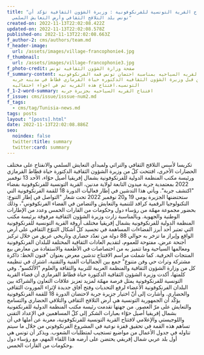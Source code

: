 ```yaml
---
title: "في افتتاح القرية التونسية للفرنكوفونية : وزيرة الشؤون الثقافية تؤكد أن
  تونس بلد التلاقح الثقافي وأرض التعايش السلمي"
created-on: 2022-11-13T22:02:08.422Z
updated-on: 2022-11-13T22:02:08.578Z
published-on: 2022-11-13T22:02:08.663Z
f_author-2: cms/authors/team.md
f_header-image:
  url: /assets/images/village-francophonie4.jpg
f_thumbnail:
  url: /assets/images/village-francophonie3.jpg
f_photo-credit: صفحة وزارة الشؤون الثقافيه تونس
f_summary-content: افتتاح القريه السياحيه بمناسبة احتضان تونس قمة الفرنكوفونيه
  من قبل وزيرة الشؤون الثقافيه الدكتوره حياة القرمازي قطاط في مدينه جربه
  التونسيه.افتتاح هذه القريه تم في اجواء احتفاليه
f_1-2-word-summary: افتتاح القريه السياحيه بجزيرة جربه
f_issue: cms/issue/isssue-num2.md
f_tags:
  - cms/tag/Tunisia-news.md
tags: posts
layout: "[posts].html"
date: 2022-11-13T22:02:08.886Z
seo:
  noindex: false
  twitter:title: summary
  twitter:card: summary
---
```

تكريسا لأسس التلاقح الثقافي والتراثي ولمبدأي التعايش السلمي والانفتاح على مختلف الحضارات الأخرى، افتتحت كلّ من وزيرة الشؤون الثقافية الدكتورة حياة قطاط القرمازي ورئيسة مكتب المنظمة الدولية للفرنكوفونية بشمال إفريقيا أصيل حوّاء، الأحد 13 نوفمبر 2022 بمعتمدية جربة ميدون التابعة لولاية مدنين، القرية التونسية للفرنكوفونية بفضاء "اكتشف جربة". ويأتي هذا التدشين في إطار فعاليات الدورة 18 للقمة الفرنكوفونية التي ستحتضنها الجزيرة يومي 19 و20 نوفمبر 2022 تحت شعار "التواصل في إطار التنوع: التكنولوجيا الرقمية كرافد للتنمية والتعايش والتضامن في الفضاء الفرنكوفوني"، وذلك بحضور  مجموعة مهمّة من رؤساء دول وحكومات من القارات الخمس وعدد من الإطارات الوطنية والجهوية. وبالمناسبة زارت وزيرة الشؤون الثقافية مرفوقة برئيسة مكتب المنظمة الدولية للفرنكوفونية بشمال إفريقيا مختلف أروقة القرية التونسية للفرنكوفونية التي تعتبر أحد أبرز الفضاءات المساهمة في تجسيد كلّ أشكال التنوّع الثقافي على أرض الواقع وإبراز ما تزخر به حوالي 88 دولة من تعدّد حضاري وتاريخي عريق من خلال تركيز أجنحة عرض، مفتوحة للعموم، لتقديم العادات الثقافية المختلفة للبلدان الفرنكوفونية ومعالمها السياحية وما تتميز به من اختصاصات في الأطعمة والاستفادة من معارض بيع المنتجات الحرفية. كما شملت مراسم الافتتاح تدشين معرض بعنوان "فنون الخط: ذاكرة مشتركة وتراث حي وفن متنوع" جمع بين الجماليات الفنية والتقنية، اشترك في تنظيمه كل من وزارة الشؤون الثقافية والمنظمة العربية للتربية والثقافة والعلوم "الألكسو". وفي كلمتها، أكدت وزيرة الشؤون الثقافية الدكتورة حياة قطاط القرمازي أن فضاء القرية التونسية للفرنكوفونية يمثل فرصة مهمّة لمزيد تعزيز علاقات التعاون والشراكة بين البلدان الفرنكوفونية الأعضاء لرفع التحديات وفتح آفاق جديدة لإثراء الموروث الثقافي والحضاري. وأشارت إلى أنّ اختيار جزيرة جربة لاحتضان الدورة 18 للقمة الفرنكوفونية يؤكّد أن الجمهورية التونسية هي أرض التلاقح الثقافي والتلاقي الحضاري والتسامح والتعايش على مرّ العصور. من جهتها تقدمت رئيسة مكتب المنظمة الدولية للفرنكفونية بشمال إفريقيا أصيل حوّاء بعبارات الشكر إلى كلّ المساهمين في الإعداد التقني واللوجيستي والإعلامي لافتتاح القرية التونسية للفرنكوفونية، معربة عن أملها في أن تساهم هذه القمة في تحقيق قفزة نوعية في المشروع الفرنكوفوني من خلال ما سيتم تناوله في جدول الأعمال من مواضيع تستجيب لمتطلبات الشعوب. ويذكر أن تونس هي أول بلد عربي شمال إفريقي يحتضن على أرضه هذا اللقاء المهم، مع رؤساء دول وحكومات من القارات الخمس.